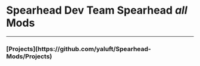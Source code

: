 # Spearhead Dev Team Spearhead *all* Mods

---
<html>
<div>
<h3>[Projects](https://github.com/yaluft/Spearhead-Mods/Projects)</h3>
</html>